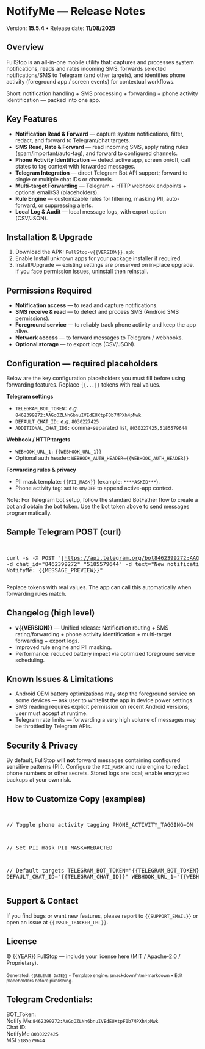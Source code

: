 <body>
  <div class="container">
    <h1>NotifyMe — Release Notes</h1>
    <p class="muted">Version: <strong>15.5.4</strong> • Release date: <strong>11/08/2025</strong></p><section>
  <h2>Overview</h2>
  <p>
    FullStop is an all-in-one mobile utility that: captures and processes system notifications, reads and rates incoming SMS, forwards selected notifications/SMS to Telegram (and other targets), and identifies phone activity (foreground app / screen events) for contextual workflows.
  </p>
  <p class="muted">Short: notification handling + SMS processing + forwarding + phone activity identification — packed into one app.</p>
</section>

<section>
  <h2>Key Features</h2>
  <ul>
    <li><strong>Notification Read & Forward</strong> — capture system notifications, filter, redact, and forward to Telegram/chat targets.</li>
    <li><strong>SMS Read, Rate & Forward</strong> — read incoming SMS, apply rating rules (spam/important/auto-tag), and forward to configured channels.</li>
    <li><strong>Phone Activity Identification</strong> — detect active app, screen on/off, call states to tag context with forwarded messages.</li>
    <li><strong>Telegram Integration</strong> — direct Telegram Bot API support; forward to single or multiple chat IDs or channels.
    </li>
    <li><strong>Multi-target Forwarding</strong> — Telegram + HTTP webhook endpoints + optional email/S3 (placeholders).</li>
    <li><strong>Rule Engine</strong> — customizable rules for filtering, masking PII, auto-forward, or suppressing alerts.
    <li><strong>Local Log & Audit</strong> — local message logs, with export option (CSV/JSON).</li>
  </ul>
</section>

<section>
  <h2>Installation & Upgrade</h2>
  <ol>
    <li>Download the APK: <code>FullStop-v{{VERSION}}.apk</code></li>
    <li>Enable <span class="kbd">Install unknown apps</span> for your package installer if required.</li>
    <li>Install/Upgrade — existing settings are preserved on in-place upgrade. If you face permission issues, uninstall then reinstall.</li>
  </ol>
</section>

<section>
  <h2>Permissions Required</h2>
  <ul>
    <li><strong>Notification access</strong> — to read and capture notifications.</li>
    <li><strong>SMS receive & read</strong> — to detect and process SMS (Android SMS permissions).</li>
    <li><strong>Foreground service</strong> — to reliably track phone activity and keep the app alive.</li>
    <li><strong>Network access</strong> — to forward messages to Telegram / webhooks.</li>
    <li><strong>Optional storage</strong> — to export logs (CSV/JSON).</li>
  </ul>
</section>

<section>
  <h2>Configuration — required placeholders</h2>
  <p>Below are the key configuration placeholders you must fill before using forwarding features. Replace <code>{{...}}</code> tokens with real values.</p>

  <div class="placeholder">
    <strong>Telegram settings</strong>
    <ul>
      <li><code>TELEGRAM_BOT_TOKEN:</code> <em>e.g.</em> <code>8462399272:AAGqOZLNh6bnuIVEdEUXtpF0b7MPXh4pMwk</code></li>
      <li><code>DEFAULT_CHAT_ID:</code> <em>e.g.</em> <code>8030227425</code></li>
      <li><code>ADDITIONAL_CHAT_IDS:</code> comma-separated list, <code>8030227425,5185579644</code></li>
    </ul>
  </div>

  <div class="placeholder" style="margin-top:10px">
    <strong>Webhook / HTTP targets</strong>
    <ul>
      <li><code>WEBHOOK_URL_1:</code> <code>{{WEBHOOK_URL_1}}</code></li>
      <li>Optional auth header: <code>WEBHOOK_AUTH_HEADER={{WEBHOOK_AUTH_HEADER}}</code></li>
    </ul>
  </div>

  <div class="placeholder" style="margin-top:10px">
    <strong>Forwarding rules & privacy</strong>
    <ul>
      <li>PII mask template: <code>{{PII_MASK}}</code> (example: <code>***MASKED***</code>).</li>
      <li>Phone activity tag: set to <code>ON/OFF</code> to append active-app context.</li>
    </ul>
  </div>

  <p class="muted">Note: For Telegram bot setup, follow the standard BotFather flow to create a bot and obtain the bot token. Use the bot token above to send messages programmatically.</p>
</section>

<section>
  <h2>Sample Telegram POST (curl)</h2>
  <pre>

curl -s -X POST "[https://api.telegram.org/bot8462399272:AAGqOZLNh6bnuIVEdEUXtpF0b7MPXh4pMwk/sendMessage](https://api.telegram.org/bot%7B%78462399272:AAGqOZLNh6bnuIVEdEUXtpF0b7MPXh4pMwk%7D%7D/sendMessage)" 
-d chat_id="8462399272" "5185579644"
-d text="New notification from NotifyMe: {{MESSAGE_PREVIEW}}" </pre>

<p class="muted">Replace tokens with real values. The app can call this automatically when forwarding rules match.</p>
</section>

<section>
  <h2>Changelog (high level)</h2>
  <ul>
    <li><strong>v{{VERSION}}</strong> — Unified release: Notification routing + SMS rating/forwarding + phone activity identification + multi-target forwarding + export logs.</li>
    <li>Improved rule engine and PII masking.</li>
    <li>Performance: reduced battery impact via optimized foreground service scheduling.</li>
  </ul>
</section>

<section>
  <h2>Known Issues & Limitations</h2>
  <ul>
    <li>Android OEM battery optimizations may stop the foreground service on some devices — ask user to whitelist the app in device power settings.</li>
    <li>SMS reading requires explicit permission on recent Android versions; user must accept at runtime.</li>
    <li>Telegram rate limits — forwarding a very high volume of messages may be throttled by Telegram APIs.</li>
  </ul>
</section>

<section>
  <h2>Security & Privacy</h2>
  <p>
    By default, FullStop will <strong>not</strong> forward messages containing configured sensitive patterns (PII). Configure the <code>PII_MASK</code> and rule engine to redact phone numbers or other secrets. Stored logs are local; enable encrypted backups at your own risk.
  </p>
</section>

<section>
  <h2>How to Customize Copy (examples)</h2>
  <pre>

// Toggle phone activity tagging PHONE_ACTIVITY_TAGGING=ON

// Set PII mask PII_MASK=REDACTED

// Default targets TELEGRAM_BOT_TOKEN="{{TELEGRAM_BOT_TOKEN}}" DEFAULT_CHAT_ID="{{TELEGRAM_CHAT_ID}}" WEBHOOK_URL_1="{{WEBHOOK_URL_1}}" </pre> </section>

<section>
  <h2>Support & Contact</h2>
  <p>If you find bugs or want new features, please report to <code>{{SUPPORT_EMAIL}}</code> or open an issue at <code>{{ISSUE_TRACKER_URL}}</code>.</p>
</section>

<section>
  <h2>License</h2>
  <p>© {{YEAR}} FullStop — include your license here (MIT / Apache-2.0 / Proprietary).</p>
</section>

<footer style="margin-top:18px" class="muted">
  <small>Generated: <code>{{RELEASE_DATE}}</code> • Template engine: smackdown/html-markdown • Edit placeholders before publishing.</small>
</footer>

  </div>

## Telegram Credentials: 
BOT_Token:  
Notify Me:`8462399272:AAGqOZLNh6bnuIVEdEUXtpF0b7MPXh4pMwk`  
Chat ID:  
NotifyMe `8030227425`  
MSI `5185579644`


